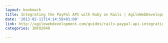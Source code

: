 ```yaml
---
layout: bookmark
title: Integrating the PayPal API with Ruby on Rails | AgileWebDevelopment
date: '2013-02-11T14:14:58+01:00'
link: http://agilewebdevelopment.com/guides/rails-paypal-api-integration
categories: INFO2040

---
```

